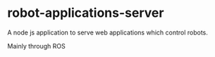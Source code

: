 # robot-applications-server

A node js application to serve web applications which control robots.

Mainly through ROS
